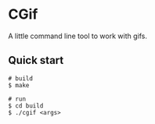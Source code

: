 # CGif

A little command line tool to work with gifs.

## Quick start

```console
# build
$ make

# run
$ cd build
$ ./cgif <args>
```